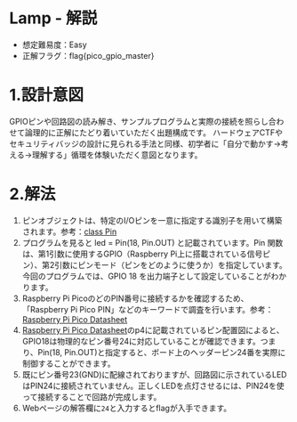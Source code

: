 # Lamp - 解説
- 想定難易度：Easy
- 正解フラグ：flag{pico_gpio_master}

# 1.設計意図
GPIOピンや回路図の読み解き、サンプルプログラムと実際の接続を照らし合わせて論理的に正解にたどり着いていただく出題構成です。
ハードウェアCTFやセキュリティバッジの設計に見られる手法と同様、初学者に「自分で動かす→考える→理解する」循環を体験いただく意図となります。

# 2.解法
1. ピンオブジェクトは、特定のI/Oピンを一意に指定する識別子を用いて構築されます。参考：[class Pin](https://docs.micropython.org/en/latest/library/machine.Pin.html)
2. プログラムを見ると led = Pin(18, Pin.OUT) と記載されています。Pin 関数は、第1引数に使用するGPIO（Raspberry Pi上に搭載されている信号ピン）、第2引数にピンモード（ピンをどのように使うか）を指定しています。今回のプログラムでは、GPIO 18 を出力端子として設定していることがわかります。
3. Raspberry Pi PicoのどのPIN番号に接続するかを確認するため、「Raspberry Pi Pico PIN」などのキーワードで調査を行います。参考：[Raspberry Pi Pico Datasheet](https://datasheets.raspberrypi.com/pico/pico-datasheet.pdf )
4. [Raspberry Pi Pico Datasheet](https://datasheets.raspberrypi.com/pico/pico-datasheet.pdf )のp4に記載されているピン配置図によると、GPIO18は物理的なピン番号24に対応していることが確認できます。つまり、Pin(18, Pin.OUT)と指定すると、ボード上のヘッダーピン24番を実際に制御することができます。
5. 既にピン番号23(GND)に配線されておりますが、回路図に示されているLEDはPIN24に接続されていません。正しくLEDを点灯させるには、PIN24を使って接続することで回路が完成します。
6. Webページの解答欄に`24`と入力するとflagが入手できます。



